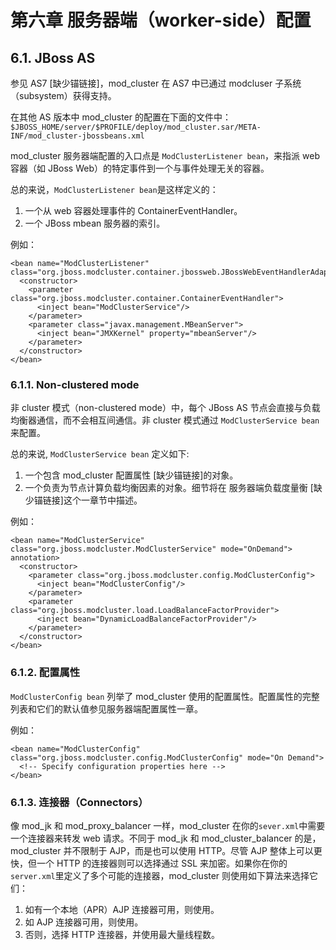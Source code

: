 # 第六章 服务器端（worker-side）配置

## 6.1. JBoss AS

参见 AS7 [缺少锚链接]，mod_cluster 在 AS7 中已通过 modcluser 子系统（subsystem）获得支持。

在其他 AS 版本中 mod_cluster 的配置在下面的文件中：```$JBOSS_HOME/server/$PROFILE/deploy/mod_cluster.sar/META-INF/mod_cluster-jbossbeans.xml```

mod_cluster 服务器端配置的入口点是 ```ModClusterListener bean```，来指派 web 容器（如 JBoss Web）的特定事件到一个与事件处理无关的容器。

总的来说，```ModClusterListener bean```是这样定义的：

1. 一个从 web 容器处理事件的 ContainerEventHandler。
2. 一个 JBoss mbean 服务器的索引。

例如：

```
<bean name="ModClusterListener" class="org.jboss.modcluster.container.jbossweb.JBossWebEventHandlerAdapter">
  <constructor>
    <parameter class="org.jboss.modcluster.container.ContainerEventHandler">
      <inject bean="ModClusterService"/>
    </parameter>
    <parameter class="javax.management.MBeanServer">
      <inject bean="JMXKernel" property="mbeanServer"/>
    </parameter>
  </constructor>
</bean>
```

### 6.1.1. Non-clustered mode

非 cluster 模式（non-clustered mode）中，每个 JBoss AS 节点会直接与负载均衡器通信，而不会相互间通信。非 cluster 模式通过 ```ModClusterService bean``` 来配置。

总的来说, ```ModClusterService bean``` 定义如下:

1. 一个包含 mod_cluster 配置属性 [缺少锚链接]的对象。
2. 一个负责为节点计算负载均衡因素的对象。细节将在 服务器端负载度量衡 [缺少锚链接]这个一章节中描述。

例如：

```
<bean name="ModClusterService" class="org.jboss.modcluster.ModClusterService" mode="OnDemand">
annotation>
  <constructor>
    <parameter class="org.jboss.modcluster.config.ModClusterConfig">
      <inject bean="ModClusterConfig"/>
    </parameter>
    <parameter class="org.jboss.modcluster.load.LoadBalanceFactorProvider">
      <inject bean="DynamicLoadBalanceFactorProvider"/>
    </parameter>
  </constructor>
</bean>
```

### 6.1.2. 配置属性

```ModClusterConfig bean``` 列举了 mod_cluster 使用的配置属性。配置属性的完整列表和它们的默认值参见服务器端配置属性一章。

例如：

```
<bean name="ModClusterConfig" class="org.jboss.modcluster.config.ModClusterConfig" mode="On Demand">
  <!-- Specify configuration properties here -->
</bean>
```

### 6.1.3. 连接器（Connectors）

像 mod_jk 和 mod_proxy_balancer 一样，mod_cluster 在你的```sever.xml```中需要一个连接器来转发 web 请求。不同于 mod_jk 和 mod_cluster_balancer 的是，mod_cluster 并不限制于 AJP，而是也可以使用 HTTP。尽管 AJP 整体上可以更快，但一个 HTTP 的连接器则可以选择通过 SSL 来加密。如果你在你的```server.xml```里定义了多个可能的连接器，mod_cluster 则使用如下算法来选择它们：

1. 如有一个本地（APR）AJP 连接器可用，则使用。
2. 如 AJP 连接器可用，则使用。
3. 否则，选择 HTTP 连接器，并使用最大量线程数。
